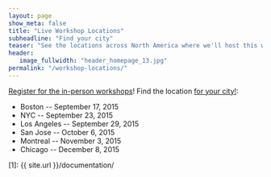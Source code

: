```yaml
---
layout: page
show_meta: false
title: "Live Workshop Locations"
subheadline: "Find your city"
teaser: "See the locations across North America where we'll host this workshop in-person, free"
header:
   image_fullwidth: "header_homepage_13.jpg"
permalink: "/workshop-locations/"
---
```


[Register for the in-person workshops][schedule]! Find the location [for your city!][schedule]:

* Boston -- September 17, 2015
* NYC -- September 23, 2015
* Los Angeles -- September 29, 2015 
* San Jose -- October 6, 2015
* Montreal -- November 3, 2015
* Chicago -- December 8, 2015


 [1]: {{ site.url }}/documentation/


[schedule]: http://www.meeting-reg.com/redhat/jboss_2015/index.php?sc_cid=70160000000wtejAAA